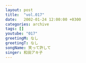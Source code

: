 ```yaml
---
layout: post
title:  "vol.017"
date:   2002-01-24 12:00:00 +0300
categories: archive
tags: []
youtube: "017"
greetingM: なし
greetingT: なし
songName: 笑って許して
singer: 和田アキ子
---
```

